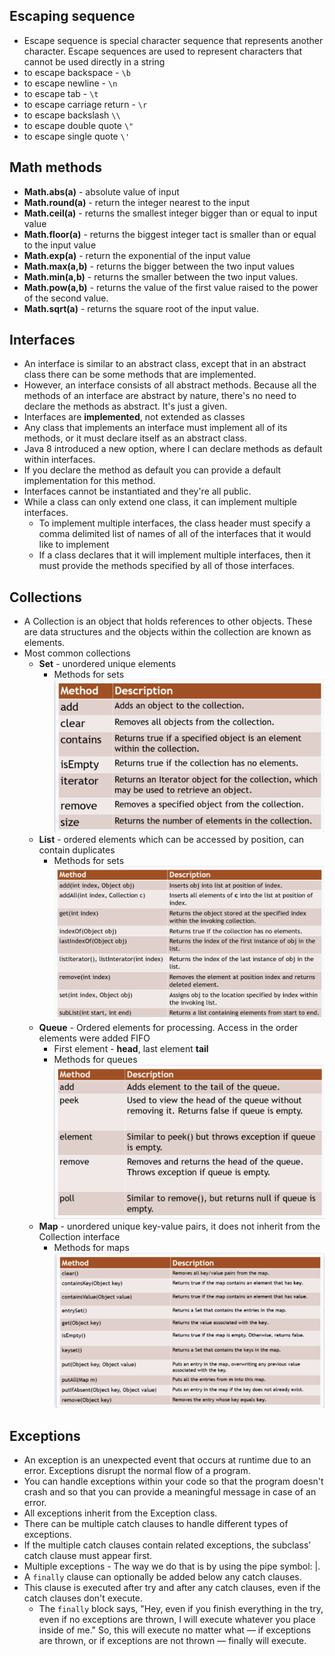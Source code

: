 ## Escaping sequence

* Escape sequence is special character sequence that represents another character. Escape sequences are
used to represent characters that cannot be used directly in a string
* to escape backspace -  `\b`
* to escape newline - `\n`
* to escape tab - `\t`
* to escape carriage return - `\r`
* to escape backslash `\\`
* to escape double quote `\"`
* to escape single quote `\'` 

## Math methods

* **Math.abs(a)** - absolute value of input
* **Math.round(a)** - return the integer nearest to the input 
* **Math.ceil(a)** - returns the smallest integer bigger than or equal to input value 
* **Math.floor(a)** - returns the biggest integer tact is smaller than or equal to the input value 
* **Math.exp(a)** - return the exponential of the input value 
* **Math.max(a,b)** - returns the bigger between the two input values
* **Math.min(a,b)** - returns the smaller between the two input values.
* **Math.pow(a,b)** - returns the value of the first value raised to the power of the
  second value.
* **Math.sqrt(a)** - returns the square root of the input value.

## Interfaces

* An interface is similar to an abstract class, except that in an abstract class there can be some methods that are implemented.
* However, an interface consists of all abstract methods. Because all the methods of an interface are abstract by nature, there's no need to declare the methods as abstract. It's just a given.
* Interfaces are **implemented**, not extended as classes
* Any class that implements an interface must implement all of its methods, or it must declare itself as an abstract class.
* Java 8 introduced a new option, where I can declare methods as default within interfaces.
* If you declare the method as default you can provide a default implementation for this method.
* Interfaces cannot be instantiated and they're all public.
* While a class can only extend one class, it can implement multiple interfaces.
  * To implement multiple interfaces, the class header must specify a comma delimited list of names of all of the interfaces that it would like to implement
  * If a class declares that it will implement multiple interfaces, then it must provide the methods specified by all of those interfaces.

## Collections

* A Collection is an object that holds references to other objects. These are data structures and the objects within the collection are known as elements.
* Most common collections
  * **Set** - unordered unique elements
    * Methods for sets
      ![set methods](z-setmethods.png)
  * **List** - ordered elements which can be accessed by position, can contain duplicates
    * Methods for sets
      ![list methods](z-listmethods.png)
  * **Queue** - Ordered elements for processing. Access in the order elements were added FIFO
    * First element - **head**, last element **tail**
    * Methods for queues
      ![queue methods](z-queuemethods.png)
  * **Map**  - unordered unique key-value pairs, it does not inherit from the Collection interface
    * Methods for maps
      ![queue methods](z-mapmethods.png)

## Exceptions

* An exception is an unexpected event that occurs at runtime due to an error. Exceptions disrupt the normal flow of a program.
* You can handle exceptions within your code so that the program doesn't crash and so that you can provide a meaningful message in case of an error.
* All exceptions inherit from the Exception class.
* There can be multiple catch clauses to handle different types of exceptions.
* If the multiple catch clauses contain related exceptions, the subclass’ catch clause must appear first.
* Multiple exceptions - The way we do that is by using the pipe symbol: |.
* A `finally` clause can optionally be added below any catch clauses.
* This clause is executed after try and after any catch clauses, even if the catch clauses don't execute.
  * The `finally` block says, "Hey, even if you finish everything in the try, even if no exceptions are thrown, I will execute whatever you place inside of me." So, this will execute no matter what — if exceptions are thrown, or if exceptions are not thrown — finally will execute.
  